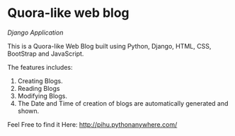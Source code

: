 # Quora-like web blog

*Django Application*

This is a Quora-like Web Blog built using Python, Django, HTML, CSS, BootStrap and JavaScript.

The features includes:

1. Creating Blogs.
2. Reading Blogs
3. Modifying Blogs.
4. The Date and Time of creation of blogs are automatically generated and shown.


Feel Free to find it Here: http://pihu.pythonanywhere.com/

